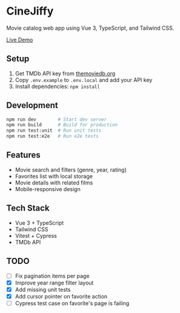 # CineJiffy

Movie catalog web app using Vue 3, TypeScript, and Tailwind CSS.

[Live Demo](https://cinejiffy.vercel.app/)

## Setup

1. Get TMDb API key from [themoviedb.org](https://www.themoviedb.org/settings/api)
2. Copy `.env.example` to `.env.local` and add your API key
3. Install dependencies: `npm install`

## Development

```sh
npm run dev        # Start dev server
npm run build      # Build for production
npm run test:unit  # Run unit tests
npm run test:e2e   # Run e2e tests
```

## Features

- Movie search and filters (genre, year, rating)
- Favorites list with local storage
- Movie details with related films
- Mobile-responsive design

## Tech Stack

- Vue 3 + TypeScript
- Tailwind CSS
- Vitest + Cypress
- TMDb API

## TODO

- [ ] Fix pagination items per page
- [X] Improve year range filter layout
- [X] Add missing unit tests
- [X] Add cursor pointer on favorite action
- [ ] Cypress test case on favorite's page is failing